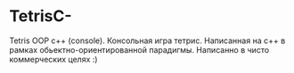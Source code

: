 # TetrisC-
Tetris OOP c++ (console).
Консольная игра тетрис. Написанная на с++ в рамках обьектно-ориентированной парадигмы. Написанно в чисто коммерческих целях :)
